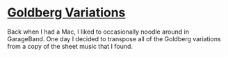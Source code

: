 # [Goldberg Variations](http://drknotter.github.io/goldberg-variations)

Back when I had a Mac, I liked to occasionally noodle around in GarageBand. One day I decided to transpose all of the Goldberg variations from a copy of the sheet music that I found.